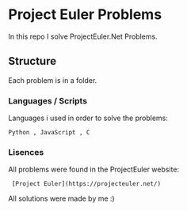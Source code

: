 # Project Euler Problems 

In this repo I solve ProjectEuler.Net Problems.


## Structure

Each problem is in a folder.

### Languages / Scripts

Languages i used in order to solve the problems:

```
Python , JavaScript , C
```

### Lisences

All problems were found in the ProjectEuler website:

```
 [Project Euler](https://projecteuler.net/)
```

All solutions were made by me :)